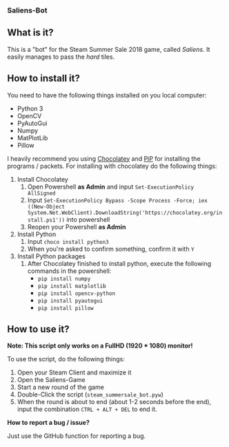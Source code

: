 ### Saliens-Bot

## What is it?

This is a "bot" for the Steam Summer Sale 2018 game, called *Saliens*. It easily manages to pass the *hard* tiles.

## How to install it?

You need to have the following things installed on you local computer:
- Python 3
- OpenCV
- PyAutoGui
- Numpy
- MatPlotLib
- Pillow

I heavily recommend you using [Chocolatey](https://chocolatey.org) and [PiP](https://pypi.org/project/pip/) for installing the programs / packets.
For installing with chocolatey do the following things:
1. Install Chocolatey
    1. Open Powershell **as Admin** and input `Set-ExecutionPolicy AllSigned`
    2. Input `Set-ExecutionPolicy Bypass -Scope Process -Force; iex ((New-Object System.Net.WebClient).DownloadString('https://chocolatey.org/install.ps1'))` into powershell
    3. Reopen your Powershell **as Admin**
2. Install Python
    1. Input `choco install python3`
    2. When you're asked to confirm something, confirm it with `Y`
3. Install Python packages
    1. After Chocolatey finished to install python, execute the following commands in the powershell:
        - `pip install numpy`
        - `pip install matplotlib`
        - `pip install opencv-python`
        - `pip install pyautogui`
        - `pip install pillow`

## How to use it?

**Note: This script only works on a FullHD (1920 * 1080) monitor!**

To use the script, do the following things:
1. Open your Steam Client and maximize it
2. Open the Saliens-Game
3. Start a new round of the game
4. Double-Click the script (`steam_summersale_bot.pyw`)
5. When the round is about to end (about 1-2 seconds before the end), input the combination `CTRL + ALT + DEL` to end it.

**How to report a bug / issue?**

Just use the GitHub function for reporting a bug.